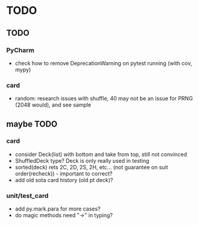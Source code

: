 # TODO

## TODO
### PyCharm
- check how to remove DeprecationWarning on pytest running (with cov, mypy)

### card
- random: research issues with shuffle, 40 may not be an issue for PRNG (2048 would), and see sample

## maybe TODO
### card
- consider Deck(list) with bottom and take from top, still not convinced
- ShuffledDeck type? Deck is only really used in testing
- sorted(deck) rets 2C, 2D, 2S, 2H, etc... (not guarantee on suit order(recheck)) - important to correct?
- add old sota card history (old pt deck)?

### unit/test_card
- add py.mark.para for more cases?
- do magic methods need "->" in typing?
